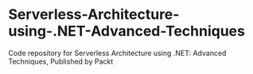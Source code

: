 # Serverless-Architecture-using-.NET-Advanced-Techniques
Code repository for Serverless Architecture using .NET: Advanced Techniques, Published by Packt
